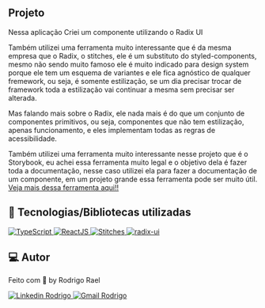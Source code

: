 ## Projeto

Nessa aplicação Criei um componente utilizando o Radix UI

Também utilizei uma ferramenta muito interessante que é da mesma empresa que o Radix, o stitches, ele é um substituto do styled-components, mesmo não sendo muito famoso ele é muito indicado para design system porque ele tem um esquema de variantes e ele fica agnóstico de qualquer fremework, ou seja, é somente estilização, se um dia precisar trocar de framework toda a estilização vai continuar a mesma sem precisar ser alterada.

Mas falando mais sobre o Radix, ele nada mais é do que um conjunto de componentes primitivos, ou seja, componentes que não tem estilização, apenas funcionamento, e eles implementam todas as regras de acessibilidade.

Também utilizei uma ferramenta muito interessante nesse projeto que é o Storybook, eu achei essa ferramenta muito legal e o objetivo dela é fazer toda a documentação, nesse caso utilizei ela para fazer a documentação de um componente, em um projeto grande essa ferramenta pode ser muito útil. [Veja mais dessa ferramenta aqui!!](https://storybook.js.org/)

## 🚀 Tecnologias/Bibliotecas utilizadas

<a href="https://www.typescriptlang.org/" target="_blank"> <img src="https://img.shields.io/badge/-TypeScript-3178C6?style=flat-square&logo=TypeScript&logoColor=white" alt="TypeScript"> </a>
<a href="https://pt-br.reactjs.org/" target="_blank"> <img src="https://img.shields.io/badge/-ReactJS-61dafb?style=flat-square&logo=React&logoColor=white" alt="ReactJS"> </a>
<a href="https://stitches.dev/" target="_blank"> <img src="https://img.shields.io/badge/-Stitches-32265e?style=flat-square&logo=Stitches&logoColor=white" alt="Stitches"> </a>
<a href="https://www.radix-ui.com/" target="_blank"> <img src="https://img.shields.io/badge/-RadixUI-9f8dfc?style=flat-square&logo=radix&logoColor=white" alt="radix-ui"> </a>

## 💻 Autor

Feito com 💜 by Rodrigo Rael

<a href="https://www.linkedin.com/in/rodrigo-rael-a7a4b51a9/" target="_blank"> <img src="https://img.shields.io/badge/-RodrigoRael-blue?style=flat-square&logo=Linkedin&logoColor=white&link=https" alt="Linkedin Rodrigo"> </a>
<a href="https://img.shields.io/badge/-rodrigorael53@gmail.com-c14438?style=flat-square&logo=Gmail&logoColor=white&link=mailto:rodrigorael53@gmail.com" target="_blank"> <img src="https://img.shields.io/badge/-rodrigorael53@gmail.com-c14438?style=flat-square&logo=Gmail&logoColor=white&link=mailto:rodrigorael53@gmail.com" alt="Gmail Rodrigo"> </a>
